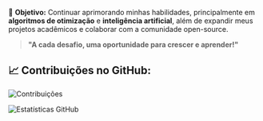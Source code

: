 🎯 **Objetivo:** Continuar aprimorando minhas habilidades, principalmente em **algoritmos de otimização** e **inteligência artificial**, além de expandir meus projetos acadêmicos e colaborar com a comunidade open-source.

> **"A cada desafio, uma oportunidade para crescer e aprender!"**

## 📈 Contribuições no GitHub:

![Contribuições](https://github-readme-stats.vercel.app/api/top-langs/?username=JGSEIXAS&layout=compact&hide=html,css&langs_count=10&theme=radical)

![Estatísticas GitHub](https://github-readme-stats.vercel.app/api?username=JGSEIXAS&show_icons=true&count_private=true&hide=prs&theme=radical)
